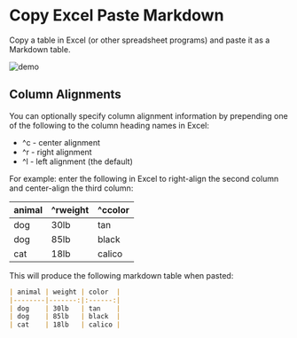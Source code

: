 # Copy Excel Paste Markdown

Copy a table in Excel (or other spreadsheet programs) and paste it as a Markdown table.

![demo](https://cl.ly/120h1K2Q1Y3H/Screen%20Recording%202016-08-31%20at%2010.31%20PM.gif)

## Column Alignments

You can optionally specify column alignment information by prepending one of the following to the column heading names in Excel:

* ^c  - center alignment
* ^r  - right alignment
* ^l   - left alignment (the default)

For example: enter the following in Excel to right-align the second column and center-align the third column:

| animal | ^rweight | ^ccolor  |
|--------|----------|----------|
| dog    | 30lb     | tan      |
| dog    | 85lb     | black    |
| cat    | 18lb     | calico   |

This will produce the following markdown table when pasted:

```markdown
| animal | weight | color  |
|--------|-------:|:------:|
| dog    | 30lb   | tan    |
| dog    | 85lb   | black  |
| cat    | 18lb   | calico |
```
